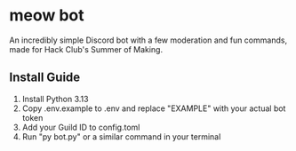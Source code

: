 # meow bot

An incredibly simple Discord bot with a few moderation and fun commands, made for Hack Club's Summer of Making.

## Install Guide
1. Install Python 3.13
2. Copy .env.example to .env and replace "EXAMPLE" with your actual bot token
3. Add your Guild ID to config.toml
4. Run "py bot.py" or a similar command in your terminal